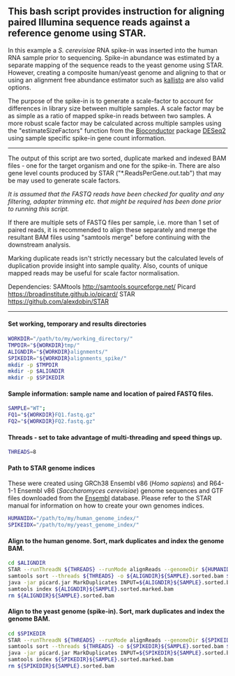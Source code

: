 ## This bash script provides instruction for aligning paired Illumina sequence reads against a reference genome using STAR.

In this example a *S. cerevisiae* RNA spike-in was inserted into the human RNA sample prior to sequencing.  Spike-in abundance was estimated by a separate mapping of the sequence reads to the yeast genome using STAR.  However, creating a composite human/yeast genome and aligning to that or using an alignment free abundance estimator such as [kallisto](https://pachterlab.github.io/kallisto/) are also valid options.

The purpose of the spike-in is to generate a scale-factor to account for differences in library size between multiple samples.  A scale factor may be as simple as a ratio of mapped spike-in reads between two samples.  A more robust scale factor may be calculated across multiple samples using the "estimateSizeFactors" function from the [Bioconductor](https://bioconductor.org/) package [DESeq2](https://bioconductor.org/packages/release/bioc/html/DESeq2.html) using sample specific spike-in gene count information.

---

The output of this script are two sorted, duplicate marked and indexed BAM files - one for the target organism and one for the spike-in.  There are also gene level counts produced by STAR ("*.ReadsPerGene.out.tab") that may be may used to generate scale factors.

*It is assumed that the FASTQ reads have been checked for quality and any filtering, adapter trimming etc. that might be required has been done prior to running this script.*

If there are multiple sets of FASTQ files per sample, i.e. more than 1 set of paired reads, it is recommended to align these separately and merge the resultant BAM files using "samtools merge" before continuing with the downstream analysis.

Marking duplicate reads isn't strictly necessary but the calculated levels of duplication provide insight into sample quality.  Also, counts of unique mapped reads may be useful for scale factor normalisation.

Dependencies:
SAMtools     http://samtools.sourceforge.net/
Picard       https://broadinstitute.github.io/picard/
STAR         https://github.com/alexdobin/STAR

---

#### Set working, temporary and results directories
```bash
WORKDIR="/path/to/my/working_directory/"
TMPDIR="${WORKDIR}tmp/"
ALIGNDIR="${WORKDIR}alignments/"
SPIKEDIR="${WORKDIR}alignments_spike/"
mkdir -p $TMPDIR
mkdir -p $ALIGNDIR
mkdir -p $SPIKEDIR
```


#### Sample information: sample name and location of paired FASTQ files.
```bash
SAMPLE="WT";
FQ1="${WORKDIR}FQ1.fastq.gz"
FQ2="${WORKDIR}FQ2.fastq.gz"
```


#### Threads - set to take advantage of multi-threading and speed things up.
```bash
THREADS=8
```


#### Path to STAR genome indices
These were created using GRCh38 Ensembl v86 (*Homo sapiens*) and R64-1-1 Ensembl v86 (*Saccharomyces cerevisiae*) genome sequences and GTF files downloaded from the [Ensembl](https://www.ensembl.org/index.html) database.  Please refer to the STAR manual for information on how to create your own genomes indices.
```bash
HUMANIDX="/path/to/my/human_genome_index/"
SPIKEIDX="/path/to/my/yeast_genome_index/"
```


#### Align to the human genome.  Sort, mark duplicates and index the genome BAM.
```bash
cd $ALIGNDIR
STAR --runThreadN ${THREADS} --runMode alignReads --genomeDir ${HUMANIDX} --readFilesIn ${FQ1} ${FQ2} --readFilesCommand zcat --quantMode TranscriptomeSAM GeneCounts --twopassMode Basic --outSAMunmapped None --outSAMattrRGline ID:${SAMPLE} PU:${SAMPLE} SM:${SAMPLE} LB:unknown PL:illumina --outSAMtype BAM Unsorted --outTmpDir ${TMPDIR}${SAMPLE} --outFileNamePrefix ${SAMPLE}.
samtools sort --threads ${THREADS} -o ${ALIGNDIR}${SAMPLE}.sorted.bam ${ALIGNDIR}${SAMPLE}.Aligned.out.bam
java -jar picard.jar MarkDuplicates INPUT=${ALIGNDIR}${SAMPLE}.sorted.bam OUTPUT=${ALIGNDIR}${SAMPLE}.sorted.marked.bam METRICS_FILE=${ALIGNDIR}${SAMPLE}.sorted.marked.metrics REMOVE_DUPLICATES=false ASSUME_SORTED=true MAX_RECORDS_IN_RAM=2000000 VALIDATION_STRINGENCY=LENIENT TMP_DIR=${TMPDIR}${SAMPLE}
samtools index ${ALIGNDIR}${SAMPLE}.sorted.marked.bam
rm ${ALIGNDIR}${SAMPLE}.sorted.bam
```

#### Align to the yeast genome (spike-in).  Sort, mark duplicates and index the genome BAM.
```bash
cd $SPIKEDIR
STAR --runThreadN ${THREADS} --runMode alignReads --genomeDir ${SPIKEIDX} --readFilesIn ${FQ1} ${FQ2} --readFilesCommand zcat --quantMode TranscriptomeSAM GeneCounts --twopassMode Basic --outSAMunmapped None --outSAMattrRGline ID:${SAMPLE} PU:${SAMPLE} SM:${SAMPLE} LB:unknown PL:illumina --outSAMtype BAM Unsorted --outTmpDir ${TMPDIR}${SAMPLE}.spike --outFileNamePrefix ${SAMPLE}.
samtools sort --threads ${THREADS} -o ${SPIKEDIR}${SAMPLE}.sorted.bam ${SPIKEDIR}${SAMPLE}.Aligned.out.bam
java -jar picard.jar MarkDuplicates INPUT=${SPIKEDIR}${SAMPLE}.sorted.bam OUTPUT=${SPIKEDIR}${SAMPLE}.sorted.marked.bam METRICS_FILE=${SPIKEDIR}${SAMPLE}.sorted.marked.metrics REMOVE_DUPLICATES=false ASSUME_SORTED=true MAX_RECORDS_IN_RAM=2000000 VALIDATION_STRINGENCY=LENIENT TMP_DIR=${TMPDIR}${SAMPLE}
samtools index ${SPIKEDIR}${SAMPLE}.sorted.marked.bam 
rm ${SPIKEDIR}${SAMPLE}.sorted.bam
```
